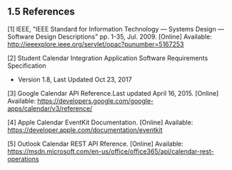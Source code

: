 ## 1.5 References

 [1] IEEE, "IEEE Standard for Information Technology — Systems Design — Software Design Descriptions" pp. 1-35, Jul. 2009.
    [Online] Available: http://ieeexplore.ieee.org/servlet/opac?punumber=5167253

 [2] Student Calendar Integration Application Software Requirements Specification
   - Version 1.8, Last Updated Oct 23, 2017
   
[3] Google Calendar API Reference.Last updated April 16, 2015. [Online] Available: https://developers.google.com/google-apps/calendar/v3/reference/

[4] Apple Calendar EventKit Documentation. [Online] Available: https://developer.apple.com/documentation/eventkit

[5] Outlook Calendar REST API Rference. [Online] Available: https://msdn.microsoft.com/en-us/office/office365/api/calendar-rest-operations
